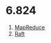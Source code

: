 # 6.824

1. [MapReduce](https://github.com/c21/6.824/blob/master/lab1)
2. [Raft](https://github.com/c21/6.824/blob/master/lab2)
